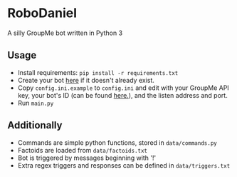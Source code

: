 # RoboDaniel
A silly GroupMe bot written in Python 3


## Usage
* Install requirements: `pip install -r requirements.txt`
* Create your bot [here](https://dev.groupme.com/bots/new) if it doesn't already exist.
* Copy `config.ini.example` to `config.ini` and edit with your GroupMe API key, your bot's ID (can be found [here.](https://dev.groupme.com/bots)), and the listen address and port.
* Run `main.py`

## Additionally
* Commands are simple python functions, stored in `data/commands.py`
* Factoids are loaded from `data/factoids.txt`
* Bot is triggered by messages beginning with '!'
* Extra regex triggers and responses can be defined in `data/triggers.txt`
